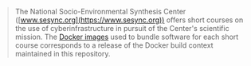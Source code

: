 > The National Socio-Environmental Synthesis Center ([www.sesync.org](https://www.sesync.org)) offers short courses on
> the use of cyberinfrastructure in pursuit of the Center's scientific mission. The [Docker
> images](https://hub.docker.com/r/sesync/teaching-lab/) used to bundle
> software for each short course corresponds to a release of the Docker build context
> maintained in this repository.

